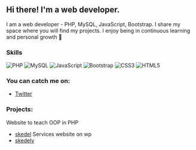 ## Hi there!  I'm a web developer.

I am a web developer - PHP, MySQL, JavaScript, Bootstrap. I share my space where you will find my projects. I enjoy being in continuous learning and personal growth 🚀

### Skills

![PHP](https://img.shields.io/static/v1?style=for-the-badge&message=PHP&color=777BB4&logo=PHP&logoColor=FFFFFF&label=)
![MySQL](https://img.shields.io/static/v1?style=for-the-badge&message=MySQL&color=4479A1&logo=MySQL&logoColor=FFFFFF&label=)
![JavaScript](https://img.shields.io/static/v1?style=for-the-badge&message=JavaScript&color=222222&logo=JavaScript&logoColor=F7DF1E&label=)
![Bootstrap](https://img.shields.io/static/v1?style=for-the-badge&message=Bootstrap&color=7952B3&logo=Bootstrap&logoColor=FFFFFF&label=)
![CSS3](https://img.shields.io/static/v1?style=for-the-badge&message=CSS3&color=1572B6&logo=CSS3&logoColor=FFFFFF&label=)
![HTML5](https://img.shields.io/static/v1?style=for-the-badge&message=HTML5&color=E34F26&logo=HTML5&logoColor=FFFFFF&label=)

### You can catch me on:
* [Twitter](https://twitter.com/MarlonCuartas11)

### Projects:
Website to teach OOP in PHP 
* [skedel](https://skedel.herokuapp.com/)
Services website on wp 
* [skedely](https://skedely.netlify.app/)
